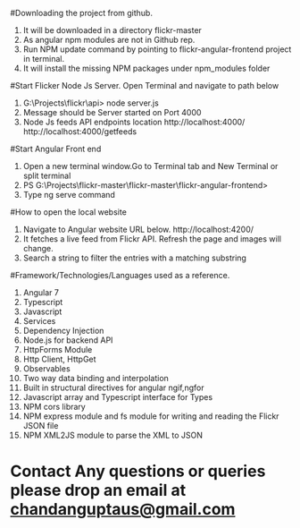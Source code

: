 #Downloading the project from github.
1. It will be downloaded in a directory flickr-master
2. As angular npm modules are not in Github rep. 
3. Run NPM update command by pointing to flickr-angular-frontend project in terminal.
4. It will install the missing NPM packages under npm_modules folder

#Start Flicker Node Js Server. Open Terminal and navigate to path below
1. G:\Projects\flickr\api> node server.js
2. Message should be Server started on Port 4000
3. Node Js feeds API endpoints location
http://localhost:4000/
http://localhost:4000/getfeeds



#Start Angular Front end
1. Open a new terminal window.Go to Terminal tab and New Terminal or split terminal
2. PS G:\Projects\flickr-master\flickr-master\flickr-angular-frontend>
3. Type ng serve command

#How to open the local website
1. Navigate to Angular website URL below. 
http://localhost:4200/
2. It fetches a live feed from Flickr API. Refresh the page and images will change. 
3.  Search a string to filter the entries with a matching substring

#Framework/Technologies/Languages used as a reference.
1. Angular 7
2. Typescript
3. Javascript
4. Services
5. Dependency Injection
6. Node.js for backend API
5. HttpForms Module
6. Http Client, HttpGet
7. Observables
8. Two way data binding and interpolation
9. Built in structural directives for angular ngif,ngfor
10. Javascript array and Typescript interface for Types
11. NPM cors library
12. NPM express module and fs module for writing and reading the Flickr JSON file
13. NPM XML2JS module to parse the XML to JSON

# Contact Any questions or queries please drop an email at chandanguptaus@gmail.com